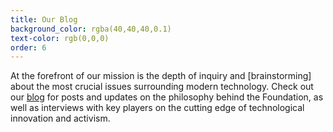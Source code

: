 ```yaml
---
title: Our Blog
background_color: rgba(40,40,40,0.1)
text-color: rgb(0,0,0)
order: 6
---
```


At the forefront of our mission is the depth of inquiry and [brainstorming] about the most crucial issues surrounding modern technology. Check out our [blog](/blog) for posts and updates on the philosophy behind the Foundation, as well as interviews with key players on the cutting edge of technological innovation and activism.
